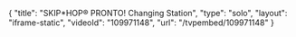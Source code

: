 {
    "title": "SKIP*HOP&reg; PRONTO! Changing Station",
    "type": "solo",
    "layout": "iframe-static",
    "videoId": "109971148",
    "url": "\/tvpembed\/109971148"
}
